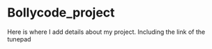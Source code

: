 # Bollycode_project

Here is where I add details about my project.
Including the link of the tunepad
